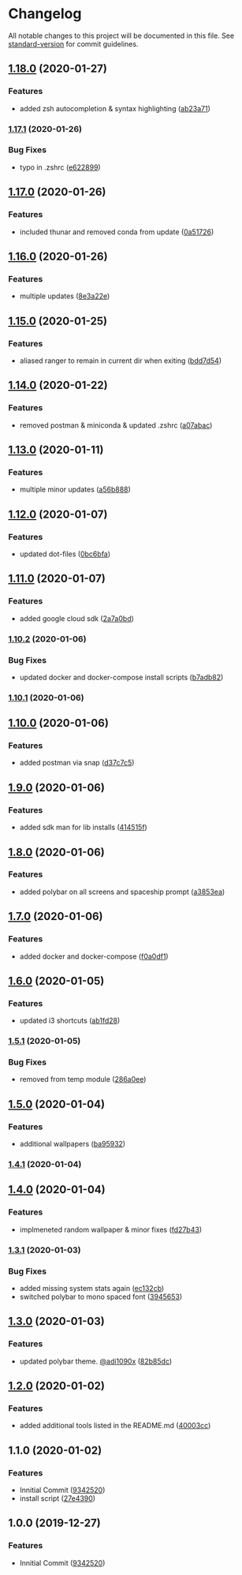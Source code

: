 # Changelog

All notable changes to this project will be documented in this file. See [standard-version](https://github.com/conventional-changelog/standard-version) for commit guidelines.

## [1.18.0](https://github.com/polaroidkidd/linux-setup/compare/v1.17.1...v1.18.0) (2020-01-27)


### Features

* added zsh autocompletion & syntax highlighting ([ab23a71](https://github.com/polaroidkidd/linux-setup/commit/ab23a71bb5930a6325121131a5ca40a830086191))

### [1.17.1](https://github.com/polaroidkidd/linux-setup/compare/v1.17.0...v1.17.1) (2020-01-26)


### Bug Fixes

* typo in .zshrc ([e622899](https://github.com/polaroidkidd/linux-setup/commit/e622899d9e9b50c5b47c92ff5241ab62aef39980))

## [1.17.0](https://github.com/polaroidkidd/linux-setup/compare/v1.16.0...v1.17.0) (2020-01-26)


### Features

* included thunar and removed conda from update ([0a51726](https://github.com/polaroidkidd/linux-setup/commit/0a51726643357eaeec7ec6afd435d19dd0406ed2))

## [1.16.0](https://github.com/polaroidkidd/linux-setup/compare/v1.15.0...v1.16.0) (2020-01-26)


### Features

* multiple updates ([8e3a22e](https://github.com/polaroidkidd/linux-setup/commit/8e3a22e8220700ff2e3b44a4d75b41fc2427f928))

## [1.15.0](https://github.com/polaroidkidd/linux-setup/compare/v1.14.0...v1.15.0) (2020-01-25)


### Features

* aliased ranger to remain in current dir when exiting ([bdd7d54](https://github.com/polaroidkidd/linux-setup/commit/bdd7d54c6af90670f82a60a9b5358b8c774426a2))

## [1.14.0](https://github.com/polaroidkidd/linux-setup/compare/v1.13.0...v1.14.0) (2020-01-22)


### Features

* removed postman & miniconda & updated .zshrc ([a07abac](https://github.com/polaroidkidd/linux-setup/commit/a07abaca07188aa73e25f2031f80de1148132fd5))

## [1.13.0](https://github.com/polaroidkidd/linux-setup/compare/v1.12.0...v1.13.0) (2020-01-11)


### Features

* multiple minor updates ([a56b888](https://github.com/polaroidkidd/linux-setup/commit/a56b8880240455d858aceb1fa23290ca2135b601))

## [1.12.0](https://github.com/polaroidkidd/linux-setup/compare/v1.11.0...v1.12.0) (2020-01-07)


### Features

* updated dot-files ([0bc6bfa](https://github.com/polaroidkidd/linux-setup/commit/0bc6bfacff75e56ed0de9ad08eea554106a9e544))

## [1.11.0](https://github.com/polaroidkidd/linux-setup/compare/v1.10.2...v1.11.0) (2020-01-07)


### Features

* added google cloud sdk ([2a7a0bd](https://github.com/polaroidkidd/linux-setup/commit/2a7a0bd0c6ed9b11e6bf4dc536b9e7d41c61df35))

### [1.10.2](https://github.com/polaroidkidd/linux-setup/compare/v1.10.1...v1.10.2) (2020-01-06)


### Bug Fixes

* updated docker and docker-compose install scripts ([b7adb82](https://github.com/polaroidkidd/linux-setup/commit/b7adb828c0c96f25e715d14ab0ba459e6c8a75c0))

### [1.10.1](https://github.com/polaroidkidd/linux-setup/compare/v1.10.0...v1.10.1) (2020-01-06)

## [1.10.0](https://github.com/polaroidkidd/linux-setup/compare/v1.9.0...v1.10.0) (2020-01-06)


### Features

* added postman via snap ([d37c7c5](https://github.com/polaroidkidd/linux-setup/commit/d37c7c50796bdc1a06bfda344e005382bb0a12f2))

## [1.9.0](https://github.com/polaroidkidd/linux-setup/compare/v1.8.0...v1.9.0) (2020-01-06)


### Features

* added sdk man for lib installs ([414515f](https://github.com/polaroidkidd/linux-setup/commit/414515f2072e39b1570f1e4107fe5e635a90e97c))

## [1.8.0](https://github.com/polaroidkidd/linux-setup/compare/v1.7.0...v1.8.0) (2020-01-06)


### Features

* added polybar on all screens and spaceship prompt ([a3853ea](https://github.com/polaroidkidd/linux-setup/commit/a3853eaefba201d6d31784c4bf85f21a0a5ebd23))

## [1.7.0](https://github.com/polaroidkidd/linux-setup/compare/v1.6.0...v1.7.0) (2020-01-06)


### Features

* added docker and docker-compose ([f0a0df1](https://github.com/polaroidkidd/linux-setup/commit/f0a0df1758d2ba6bbfba6fb62a72b70daaba1f13))

## [1.6.0](https://github.com/polaroidkidd/linux-setup/compare/v1.5.1...v1.6.0) (2020-01-05)


### Features

* updated i3 shortcuts ([ab1fd28](https://github.com/polaroidkidd/linux-setup/commit/ab1fd2867ce0f5883113ba9a6c2cc262baefb350))

### [1.5.1](https://github.com/polaroidkidd/linux-setup/compare/v1.5.0...v1.5.1) (2020-01-05)


### Bug Fixes

* removed <ramp> from temp module ([286a0ee](https://github.com/polaroidkidd/linux-setup/commit/286a0eee9f19fd68c7522ae0f7196a23a36723d0))

## [1.5.0](https://github.com/polaroidkidd/linux-setup/compare/v1.4.1...v1.5.0) (2020-01-04)


### Features

* additional wallpapers ([ba95932](https://github.com/polaroidkidd/linux-setup/commit/ba959329f90a54eaaac89174ad659eb398825354))

### [1.4.1](https://github.com/polaroidkidd/linux-setup/compare/v1.4.0...v1.4.1) (2020-01-04)

## [1.4.0](https://github.com/polaroidkidd/linux-setup/compare/v1.3.1...v1.4.0) (2020-01-04)


### Features

* implmeneted random wallpaper & minor fixes ([fd27b43](https://github.com/polaroidkidd/linux-setup/commit/fd27b43c5d520cb421cccdc891ded089e3c3abb5))

### [1.3.1](https://github.com/polaroidkidd/linux-setup/compare/v1.3.0...v1.3.1) (2020-01-03)


### Bug Fixes

* added missing system stats again ([ec132cb](https://github.com/polaroidkidd/linux-setup/commit/ec132cb6b9b957b41ce4f18bcdcaae27e628dc9c))
* switched polybar to mono spaced font ([3945653](https://github.com/polaroidkidd/linux-setup/commit/3945653ab30aba31dc63d8ac67bfea7eb1eb9595))

## [1.3.0](https://github.com/polaroidkidd/linux-setup/compare/v1.2.0...v1.3.0) (2020-01-03)


### Features

* updated polybar theme. [@adi1090x](https://github.com/adi1090x) ([82b85dc](https://github.com/polaroidkidd/linux-setup/commit/82b85dc2b34513f8853d2fb505f50b982fcd9b59))

## [1.2.0](https://github.com/polaroidkidd/linux-setup/compare/v1.1.0...v1.2.0) (2020-01-02)


### Features

* added additional tools listed in the README.md ([40003cc](https://github.com/polaroidkidd/linux-setup/commit/40003cc5ff8b2ac767e84123740a3b7936181674))

## 1.1.0 (2020-01-02)


### Features

* Innitial Commit ([9342520](https://github.com/polaroidkidd/linux-setup/commit/9342520142c2d6596d0651adf0652c9c2903fd44))
* install script ([27e4390](https://github.com/polaroidkidd/linux-setup/commit/27e4390e60f3a4af8367b051b8c1d5cb6c399ab2))

## 1.0.0 (2019-12-27)


### Features

* Innitial Commit ([9342520](https://github.com/polaroidkidd/linux-setup/commit/9342520142c2d6596d0651adf0652c9c2903fd44))
